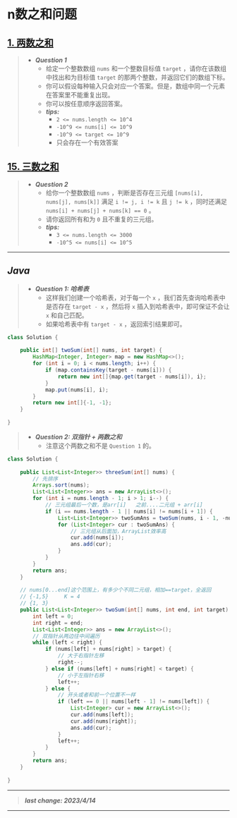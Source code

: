 # n数之和问题

## [1. 两数之和](https://leetcode.cn/problems/two-sum/)

> - ***Question 1***
>   - 给定一个整数数组 `nums` 和一个整数目标值 `target` ，请你在该数组中找出和为目标值 `target` 的那两个整数，并返回它们的数组下标。
>   - 你可以假设每种输入只会对应一个答案。但是，数组中同一个元素在答案里不能重复出现。
>   - 你可以按任意顺序返回答案。
>   - ***tips:***
>     - `2 <= nums.length <= 10^4`
>     - `-10^9 <= nums[i] <= 10^9`
>     - `-10^9 <= target <= 10^9`
>     - 只会存在一个有效答案

## [15. 三数之和](https://leetcode.cn/problems/3sum/)

> - ***Question 2***
>   - 给你一个整数数组 `nums` ，判断是否存在三元组 `[nums[i], nums[j], nums[k]]` 满足 `i != j, i != k` 且 `j != k` ，同时还满足 `nums[i] + nums[j] + nums[k] == 0` 。
>   - 请你返回所有和为 `0` 且不重复的三元组。
>   - ***tips:***
>     - `3 <= nums.length <= 3000`
>     - `-10^5 <= nums[i] <= 10^5`

---

## *Java*

> - ***Question 1: 哈希表***
>   - 这样我们创建一个哈希表，对于每一个 `x` ，我们首先查询哈希表中是否存在 `target - x` ，然后将 `x` 插入到哈希表中，即可保证不会让 `x` 和自己匹配。
>   - 如果哈希表中有 `target - x` ，返回索引结果即可。

```java
class Solution {
    
    public int[] twoSum(int[] nums, int target) {
        HashMap<Integer, Integer> map = new HashMap<>();
        for (int i = 0; i < nums.length; i++) {
            if (map.containsKey(target - nums[i])) {
                return new int[]{map.get(target - nums[i]), i};
            }
            map.put(nums[i], i);
        }
        return new int[]{-1, -1};
    }
    
}
```

> - ***Question 2: 双指针 + 两数之和***
>   - 注意这个两数之和不是 `Question 1` 的。

```java
class Solution {
    
    public List<List<Integer>> threeSum(int[] nums) {
        // 先排序
        Arrays.sort(nums);
        List<List<Integer>> ans = new ArrayList<>();
        for (int i = nums.length - 1; i > 1; i--) {
            // 三元组最后一个数，是arr[i]   之前....二元组 + arr[i]
            if (i == nums.length - 1 || nums[i] != nums[i + 1]) {
                List<List<Integer>> twoSumAns = twoSum(nums, i - 1, -nums[i]);
                for (List<Integer> cur : twoSumAns) {
                    // 三元组从后面加，ArrayList效率高
                    cur.add(nums[i]);
                    ans.add(cur);
                }
            }
        }
        return ans;
    }
    
    // nums[0...end]这个范围上，有多少个不同二元组，相加==target，全返回
    // {-1,5}     K = 4
    // {1, 3}
    public List<List<Integer>> twoSum(int[] nums, int end, int target) {
        int left = 0;
        int right = end;
        List<List<Integer>> ans = new ArrayList<>();
        // 双指针从两边往中间遍历
        while (left < right) {
            if (nums[left] + nums[right] > target) {
                // 大于右指针左移
                right--;
            } else if (nums[left] + nums[right] < target) {
                // 小于左指针右移
                left++;
            } else {
                // 开头或者和前一个位置不一样
                if (left == 0 || nums[left - 1] != nums[left]) {
                    List<Integer> cur = new ArrayList<>();
                    cur.add(nums[left]);
                    cur.add(nums[right]);
                    ans.add(cur);
                }
                left++;
            }
        }
        return ans;
    }
    
}
```

---

> ***last change: 2023/4/14***

---
